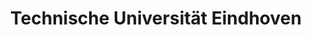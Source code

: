 ---
title: Technische Universität Eindhoven
education: "Process Mining: Data Science in Action"
date_range: Januar 2022
location: Coursera
---